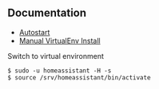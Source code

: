 ## Documentation

* [Autostart](https://www.home-assistant.io/docs/autostart/systemd/)
* [Manual VirtualEnv Install](https://www.home-assistant.io/docs/installation/raspberry-pi/)

Switch to virtual environment
~~~
$ sudo -u homeassistant -H -s
$ source /srv/homeassistant/bin/activate
~~~
